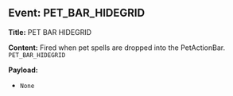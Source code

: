 ## Event: PET_BAR_HIDEGRID

**Title:** PET BAR HIDEGRID

**Content:**
Fired when pet spells are dropped into the PetActionBar.
`PET_BAR_HIDEGRID`

**Payload:**
- `None`
